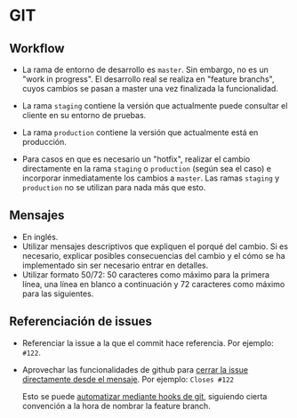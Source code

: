 # GIT

## Workflow

* La rama de entorno de desarrollo es `master`. Sin embargo, no es un "work in progress". El desarrollo real se realiza en "feature branchs", cuyos cambios se pasan a master una vez finalizada la funcionalidad.

* La rama `staging` contiene la versión que actualmente puede consultar el cliente en su entorno de pruebas.

* La rama `production` contiene la versión que actualmente está en producción.

* Para casos en que es necesario un "hotfix", realizar el cambio directamente en la rama `staging` o `production` (según sea el caso) e incorporar inmediatamente los cambios a `master`. Las ramas `staging` y `production` no se utilizan para nada más que esto.

## Mensajes

* En inglés.
* Utilizar mensajes descriptivos que expliquen el porqué del cambio. Si es necesario, explicar posibles consecuencias del cambio y el cómo se ha implementado sin ser necesario entrar en detalles.
* Utilizar formato 50/72: 50 caracteres como máximo para la primera línea, una línea en blanco a continuación y 72 caracteres como máximo para las siguientes.

## Referenciación de issues

* Referenciar la issue a la que el commit hace referencia. Por ejemplo: `#122`.
* Aprovechar las funcionalidades de github para [cerrar la issue directamente desde el mensaje](https://help.github.com/articles/closing-issues-via-commit-messages/). Por ejemplo: `Closes #122`
  
  Esto se puede [automatizar mediante hooks de git](http://waiting-for-dev.github.io/blog/2014/07/19/append-issue-number-to-commit-message-automatically-with-git-hooks/), siguiendo cierta convención a la hora de nombrar la feature branch.
